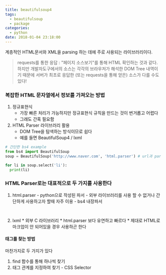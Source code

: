 ```yaml
---
title: beautifulsoup4
tags:
  - beautifulsoup
  - package
categories:
  - python
date: 2018-01-04 23:18:00
---
```


계층적인 HTML문서와 XML을 parsing 하는 데에 주로 사용되는 라이브러리이다.

> requests를 통한 응답 : "페이지 소스보기"를 통해 HTML 확인하는 것과 같다. 하지만 개발자도구에서의 소스는 각각의 브라우저가 해석한 DOM Tree 내역이기 때문에 서버가 최초로 응답한 (또는 requests을 통해 얻은) 소스가 다를 수도 있다!

### 복잡한 HTML 문자열에서 정보를 가져오는 방법

1. 정규표현식
   * 가장 빠른 처리가 가능하지만 정규표현식 규칙을 만드는 것이 번거롭고 어렵다
   * 그래도 간혹 필요함
2. HTML Parser 라이브러리 활용
   * DOM Tree을 탐색하는 방식이므로 쉽다
   * 예를 들면 BeautifulSoup4 / lxml


~~~python
# 간단한 bs4 example
from bs4 import BeautifulSoup
soup = BeautifulSoup('http://www.naver.com', 'html.parser') # url과 parser종류 설정

for li in soup.select('li'):
  print(li)
~~~

### HTML Parser로는 대표적으로 두 가지를 사용한다

  1.  html.parser
     - python으로 작성된 파서
     - 외부 라이브러리를 사용 할 수 없거나 간단하게 사용하고자 할때 자주 이용
     - bs4 내장파서

     ​
  2. lxml
    * 외부 C 라이브러리
    * html.parser 보다 유연하고 빠르다
    * 제대로 HTML로 마크업이 안 되어있을 경우 사용하곤 한다



#### 태그를 찾는 방법

마찬가지로 두 가지가 있다

1. find 함수를 통해 하나씩 찾기
2. 태그 관계를 지정하여 찾기 - CSS Selector


